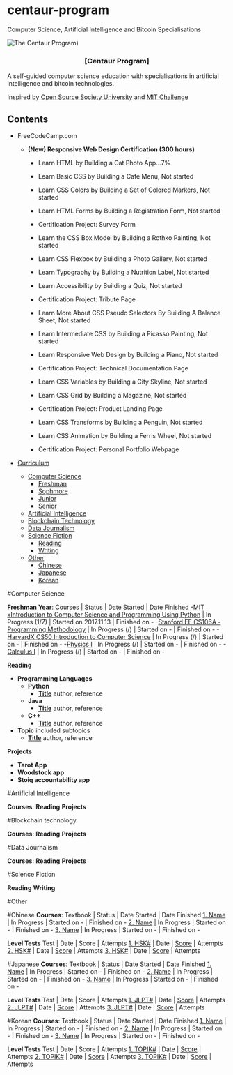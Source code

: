 # centaur-program
Computer Science, Artificial Intelligence and Bitcoin Specialisations

![The Centaur Program)](https://i.imgur.com/wc8aPkZ.png)

<h3 align="center">[Centaur Program]</h3>
<p>
  A self-guided computer science education with specialisations in artificial intelligence and bitcoin technologies.

  Inspired by [Open Source Society University](https://github.com/ossu/computer-science) and [MIT Challenge](http://www.scotthyoung.com/blog/myprojects/mit-challenge-2/)
</p>

## Contents
- FreeCodeCamp.com 
  - **(New) Responsive Web Design Certification (300 hours)**
    - Learn HTML by Building a Cat Photo App...7%
    - Learn Basic CSS by Building a Cafe Menu, Not started
    - Learn CSS Colors by Building a Set of Colored Markers, Not started
    - Learn HTML Forms by Building a Registration Form, Not started
    - Certification Project: Survey Form
    
    - Learn the CSS Box Model by Building a Rothko Painting, Not started
    - Learn CSS Flexbox by Building a Photo Gallery, Not started
    - Learn Typography by Building a Nutrition Label, Not started
    - Learn Accessibility by Building a Quiz, Not started
    - Certification Project: Tribute Page
    
    - Learn More About CSS Pseudo Selectors By Building A Balance Sheet, Not started
    - Learn Intermediate CSS by Building a Picasso Painting, Not started
    - Learn Responsive Web Design by Building a Piano, Not started
    - Certification Project: Technical Documentation Page
    
    - Learn CSS Variables by Building a City Skyline, Not started
    - Learn CSS Grid by Building a Magazine, Not started
    - Certification Project: Product Landing Page
    
    - Learn CSS Transforms by Building a Penguin, Not started
    - Learn CSS Animation by Building a Ferris Wheel, Not started
    - Certification Project: Personal Portfolio Webpage

  
- [Curriculum](#curriculum)
  - [Computer Science](#computer-science)
    - [Freshman](#Freshman)
    - [Sophmore](#Sophmore)
    - [Junior](#Junior)
    - [Senior](#Senior)
  - [Artificial Intelligence](#artificial-intelligence)
  - [Blockchain Technology](#blockchain-technology)
  - [Data Journalism](#data-journalism)
  - [Science Fiction](#science-fiction)
    - [Reading](#Reading)
    - [Writing](#Writing)
  - [Other](#other)
    - [Chinese](#Chinese)
    - [Japanese](#Japanese)
    - [Korean](#Korean)

#Computer Science

**Freshman Year**:
Courses | Status | Date Started | Date Finished
-[MIT xIntroduction to Computer Science and Programming Using Python](https://courses.edx.org/courses/course-v1:MITx+6.00.1x+2T2017_2/course/) | In Progress (1/7) | Started on 2017.11.13 | Finished on -
-[Stanford EE CS106A - Programming Methodology](https://see.stanford.edu/Course/CS106A) | In Progress (/) | Started on - | Finished on -
-[HarvardX CS50 Introduction to Computer Science](https://courses.edx.org/courses/course-v1:HarvardX+CS50+X/course/) | In Progress (/) | Started on - | Finished on -
-[Physics I](url) | In Progress (/) | Started on - | Finished on -
-[Calculus I](url) | In Progress (/) | Started on - | Finished on -

**Reading**
- **Programming Languages**
  - **Python**
    - **[Title](link)** author, reference
  - **Java**
    - **[Title](link)** author, reference
  - **C++**
    - **[Title](link)** author, reference  
- **Topic** included subtopics
  - **[Title](link)** author, reference

**Projects**
- **Tarot App**
- **Woodstock app**
- **Stoiq accountability app**

#Artificial Intelligence

**Courses**:
**Reading**
**Projects**

#Blockchain technology

**Courses**:
**Reading**
**Projects**

#Data Journalism

**Courses**:
**Reading**
**Projects**

#Science Fiction

**Reading**
**Writing**


#Other

#Chinese
**Courses**:
Textbook | Status | Date Started | Date Finished
[1. Name](url) | In Progress | Started on - | Finished on -
[2. Name](url) | In Progress | Started on - | Finished on -
[3. Name](url) | In Progress | Started on - | Finished on -

**Level Tests**
Test | Date | Score | Attempts
[1. HSK#](url) | Date | [Score](scan) | Attempts
[2. HSK#](url) | Date | [Score](scan) | Attempts
[3. HSK#](url) | Date | [Score](scan) | Attempts


#Japanese
**Courses**:
Textbook | Status | Date Started | Date Finished
[1. Name](url) | In Progress | Started on - | Finished on -
[2. Name](url) | In Progress | Started on - | Finished on -
[3. Name](url) | In Progress | Started on - | Finished on -

**Level Tests**
Test | Date | Score | Attempts
[1. JLPT#](url) | Date | [Score](scan) | Attempts
[2. JLPT#](url) | Date | [Score](scan) | Attempts
[3. JLPT#](url) | Date | [Score](scan) | Attempts


#Korean
**Courses**:
Textbook | Status | Date Started | Date Finished
[1. Name](url) | In Progress | Started on - | Finished on -
[2. Name](url) | In Progress | Started on - | Finished on -
[3. Name](url) | In Progress | Started on - | Finished on -

**Level Tests**
Test | Date | Score | Attempts
[1. TOPIK#](url) | Date | [Score](scan) | Attempts
[2. TOPIK#](url) | Date | [Score](scan) | Attempts
[3. TOPIK#](url) | Date | [Score](scan) | Attempts
